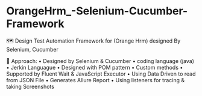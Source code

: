 # OrangeHrm_-Selenium-Cucumber-Framework

🗺 Design Test Automation Framework for (Orange Hrm) designed By Selenium, Cucumber 

📌 Approach: 
 • Designed by Selenium & Cucumber
 • coding language (java)
 • Jerkin Languague 
 • Designed with POM pattern
 • Custom methods 
 • Supported by Fluent Wait & JavaScript Executor
 • Using Data Driven to read from JSON File
 • Generates Allure Report
 • Using listeners for tracing & taking Screenshots
